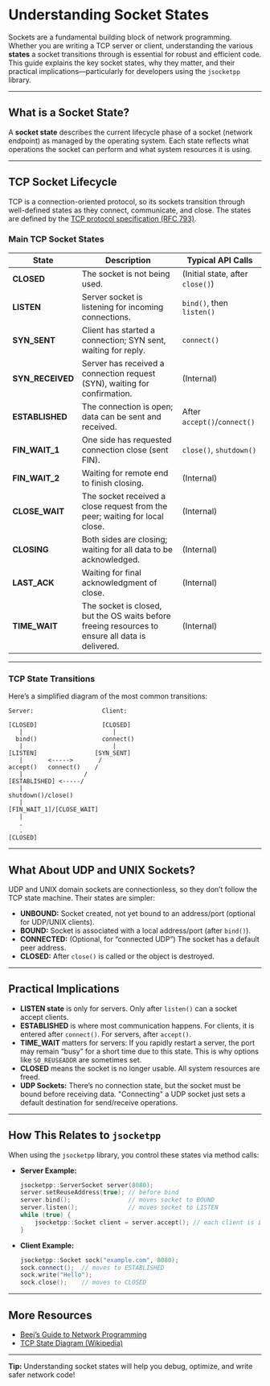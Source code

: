 # Understanding Socket States

Sockets are a fundamental building block of network programming. Whether you are writing a TCP server or client,
understanding the various **states** a socket transitions through is essential for robust and efficient code. This guide
explains the key socket states, why they matter, and their practical implications—particularly for developers using the
`jsocketpp` library.

---

## What is a Socket State?

A **socket state** describes the current lifecycle phase of a socket (network endpoint) as managed by the operating
system. Each state reflects what operations the socket can perform and what system resources it is using.

---

## TCP Socket Lifecycle

TCP is a connection-oriented protocol, so its sockets transition through well-defined states as they connect,
communicate, and close. The states are defined by
the [TCP protocol specification (RFC 793)](https://tools.ietf.org/html/rfc793).

### Main TCP Socket States

| State             | Description                                                                                      | Typical API Calls                |
|-------------------|--------------------------------------------------------------------------------------------------|----------------------------------|
| **CLOSED**        | The socket is not being used.                                                                    | (Initial state, after `close()`) |
| **LISTEN**        | Server socket is listening for incoming connections.                                             | `bind()`, then `listen()`        |
| **SYN\_SENT**     | Client has started a connection; SYN sent, waiting for reply.                                    | `connect()`                      |
| **SYN\_RECEIVED** | Server has received a connection request (SYN), waiting for confirmation.                        | (Internal)                       |
| **ESTABLISHED**   | The connection is open; data can be sent and received.                                           | After `accept()`/`connect()`     |
| **FIN\_WAIT\_1**  | One side has requested connection close (sent FIN).                                              | `close()`, `shutdown()`          |
| **FIN\_WAIT\_2**  | Waiting for remote end to finish closing.                                                        | (Internal)                       |
| **CLOSE\_WAIT**   | The socket received a close request from the peer; waiting for local close.                      | (Internal)                       |
| **CLOSING**       | Both sides are closing; waiting for all data to be acknowledged.                                 | (Internal)                       |
| **LAST\_ACK**     | Waiting for final acknowledgment of close.                                                       | (Internal)                       |
| **TIME\_WAIT**    | The socket is closed, but the OS waits before freeing resources to ensure all data is delivered. | (Internal)                       |

---

### TCP State Transitions

Here’s a simplified diagram of the most common transitions:

```text
Server:                   Client:

[CLOSED]                  [CLOSED]
   |                         |
  bind()                  connect()
   |                         |
[LISTEN]                [SYN_SENT]
   |       <----->       /
accept()   connect()    /
   |                 /
[ESTABLISHED] <-----/
   |
shutdown()/close()
   |
[FIN_WAIT_1]/[CLOSE_WAIT]
   |
   .
   .
[CLOSED]
```

---

## What About UDP and UNIX Sockets?

UDP and UNIX domain sockets are connectionless, so they don’t follow the TCP state machine. Their states are simpler:

* **UNBOUND:** Socket created, not yet bound to an address/port (optional for UDP/UNIX clients).
* **BOUND:** Socket is associated with a local address/port (after `bind()`).
* **CONNECTED:** (Optional, for “connected UDP”) The socket has a default peer address.
* **CLOSED:** After `close()` is called or the object is destroyed.

---

## Practical Implications

* **LISTEN state** is only for servers. Only after `listen()` can a socket accept clients.
* **ESTABLISHED** is where most communication happens. For clients, it is entered after `connect()`. For servers, after
  `accept()`.
* **TIME\_WAIT** matters for servers: If you rapidly restart a server, the port may remain “busy” for a short time due
  to this state. This is why options like `SO_REUSEADDR` are sometimes set.
* **CLOSED** means the socket is no longer usable. All system resources are freed.
* **UDP Sockets:** There’s no connection state, but the socket must be bound before receiving data. "Connecting" a UDP
  socket just sets a default destination for send/receive operations.

---

## How This Relates to `jsocketpp`

When using the `jsocketpp` library, you control these states via method calls:

* **Server Example:**

  ```cpp
  jsocketpp::ServerSocket server(8080);
  server.setReuseAddress(true); // before bind
  server.bind();                // moves socket to BOUND
  server.listen();              // moves socket to LISTEN
  while (true) {
      jsocketpp::Socket client = server.accept(); // each client is in ESTABLISHED
  }
  ```

* **Client Example:**

  ```cpp
  jsocketpp::Socket sock("example.com", 8080);
  sock.connect();  // moves to ESTABLISHED
  sock.write("Hello");
  sock.close();    // moves to CLOSED
  ```

---

## More Resources

* [Beej’s Guide to Network Programming](https://beej.us/guide/bgnet/)
* [TCP State Diagram (Wikipedia)](https://en.wikipedia.org/wiki/Transmission_Control_Protocol#Protocol_operation)

---

**Tip:** Understanding socket states will help you debug, optimize, and write safer network code!
